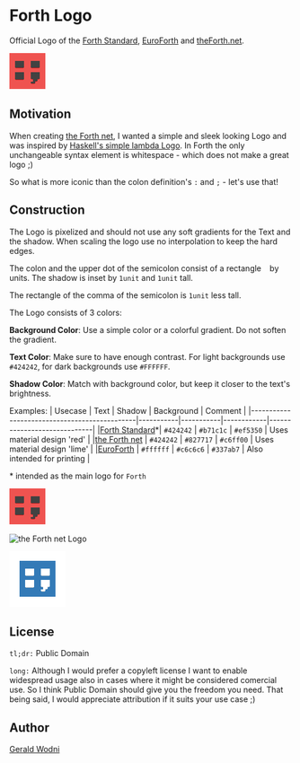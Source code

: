 # Forth Logo
Official Logo of the [Forth Standard](https://forth-standard.org), [EuroForth](http://euroforth.org) and [theForth.net](https://theforth.net).

![Forth Logo](https://github.com/GeraldWodni/forth-logo/raw/master/forth-standard.org/forth.png "Forth Standard Logo")

## Motivation
When creating [the Forth net](https://theforth.net), I wanted a simple and sleek looking Logo and was inspired by [Haskell's simple lambda Logo](https://www.haskell.org/).
In Forth the only unchangeable syntax element is whitespace - which does not make a great logo ;)

So what is more iconic than the colon definition's `:` and `;` - let's use that!

## Construction
The Logo is pixelized and should not use any soft gradients for the Text and the shadow.
When scaling the logo use no interpolation to keep the hard edges.

The colon and the upper dot of the semicolon consist of a rectangle ` ` by ` ` units.
The shadow is inset by `1unit` and `1unit` tall.

The rectangle of the comma of the semicolon is `1unit` less tall.

The Logo consists of 3 colors:

__Background Color__: Use a simple color or a colorful gradient. Do not soften the gradient.

__Text Color__: Make sure to have enough contrast. For light backgrounds use `#424242`, for dark backgrounds use `#FFFFFF`.

__Shadow Color__: Match with background color, but keep it closer to the text's brightness.

Examples:
| Usecase                                      | Text      | Shadow    | Background | Comment                     |
|----------------------------------------------|-----------|-----------|------------|-----------------------------|
|[Forth Standard](https://forth-standard.org)\*| `#424242` | `#b71c1c` | `#ef5350`  | Uses material design 'red'  |
|[the Forth net](https://theForth.net)         | `#424242` | `#827717` | `#c6ff00`  | Uses material design 'lime' |
|[EuroForth](http://www.euroforth.org/)        | `#ffffff` | `#c6c6c6` | `#337ab7`  | Also intended for printing  |

\* intended as the main logo for `Forth`

![Forth Logo](https://github.com/GeraldWodni/forth-logo/raw/master/forth-standard.org/forth.png)

![the Forth net Logo](https://github.com/GeraldWodni/forth-logo/raw/master/theforth.net/forth.png)

![EuroForth](https://github.com/GeraldWodni/forth-logo/raw/master/euroforth/logo.png)

## License
`tl;dr:` Public Domain

`long:`
Although I would prefer a copyleft license I want to enable widespread usage also in cases where it might be considered comercial use. So I think Public Domain should give you the freedom you need. That being said, I would appreciate attribution if it suits your use case ;)

## Author
[Gerald Wodni](https://github.com/GeraldWodni)

